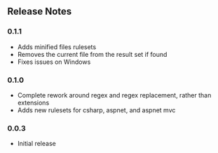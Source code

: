## Release Notes

### 0.1.1
- Adds minified files rulesets
- Removes the current file from the result set if found
- Fixes issues on Windows

### 0.1.0

- Complete rework around regex and regex replacement, rather than extensions
- Adds new rulesets for csharp, aspnet, and aspnet mvc

### 0.0.3

- Initial release